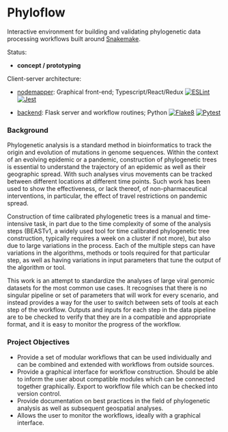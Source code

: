# Phyloflow

Interactive environment for building and validating phylogenetic data processing workflows built around [Snakemake](https://snakemake.github.io/).

Status:

- **concept / prototyping**

Client-server architecture:

- [nodemapper](nodemapper): Graphical front-end; Typescript/React/Redux
[![ESLint](https://github.com/jsbrittain/phyloflow/actions/workflows/eslint.yml/badge.svg)](https://github.com/jsbrittain/phyloflow/actions/workflows/eslint.yml) [![Jest](https://github.com/jsbrittain/phyloflow/actions/workflows/jest.yml/badge.svg)](https://github.com/jsbrittain/phyloflow/actions/workflows/jest.yml)

- [backend](backend): Flask server and workflow routines; Python
[![Flake8](https://github.com/jsbrittain/phyloflow/actions/workflows/flake8.yml/badge.svg)](https://github.com/jsbrittain/phyloflow/actions/workflows/flake8.yml) [![Pytest](https://github.com/jsbrittain/phyloflow/actions/workflows/pytest.yml/badge.svg)](https://github.com/jsbrittain/phyloflow/actions/workflows/pytest.yml)

### Background

Phylogenetic analysis is a standard method in bioinformatics to track the origin and evolution of mutations in genome sequences. Within the context of an evolving epidemic or a pandemic, construction of phylogenetic trees is essential to understand the trajectory of an epidemic as well as their geographic spread. With such analyses virus movements can be tracked between different locations at different time points. Such work has been used to show the effectiveness, or lack thereof, of non-pharmaceutical interventions, in particular, the effect of travel restrictions on pandemic spread.

Construction of time calibrated phylogenetic trees is a manual and time-intensive task, in part due to the time complexity of some of the analysis steps (BEASTv1, a widely used tool for time calibrated phylogenetic tree construction, typically requires a week on a cluster if not more), but also due to large variations in the process. Each of the multiple steps can have variations in the algorithms, methods or tools required for that particular step, as well as having variations in input parameters that tune the output of the algorithm or tool.

This work is an attempt to standardize the analyses of large viral genomic datasets for the most common use cases. It recognises that there is no singular pipeline or set of parameters that will work for every scenario, and instead provides a way for the user to switch between sets of tools at each step of the workflow. Outputs and inputs for each step in the data pipeline are to be checked to verify that they are in a compatible and appropriate format, and it is easy to monitor the progress of the workflow.

### Project Objectives

- Provide a set of modular workflows that can be used individually and can be combined and extended with workflows from outside sources.
- Provide a graphical interface for workflow construction. Should be able to inform the user about compatible modules which can be connected together graphically. Export to workflow file which can be checked into version control.
- Provide documentation on best practices in the field of phylogenetic analysis as well as subsequent geospatial analyses.
- Allows the user to monitor the workflows, ideally with a graphical interface.
